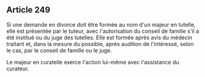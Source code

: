 Article 249
----
Si une demande en divorce doit être formée au nom d'un majeur en tutelle, elle
est présentée par le tuteur, avec l'autorisation du conseil de famille s'il a
été institué ou du juge des tutelles. Elle est formée après avis du médecin
traitant et, dans la mesure du possible, après audition de l'intéressé, selon le
cas, par le conseil de famille ou le juge.

Le majeur en curatelle exerce l'action lui-même avec l'assistance du curateur.
